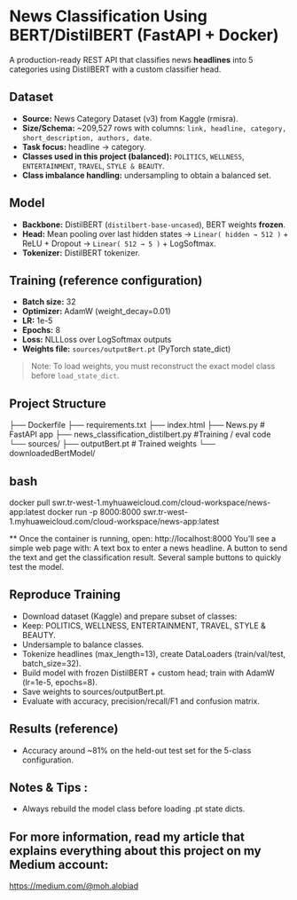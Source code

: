 # News Classification Using BERT/DistilBERT (FastAPI + Docker)

A production-ready REST API that classifies news **headlines** into 5 categories using  DistilBERT with a custom classifier head.

## Dataset
- **Source:** News Category Dataset (v3) from Kaggle (rmisra).
- **Size/Schema:** ~209,527 rows with columns: `link, headline, category, short_description, authors, date`.
- **Task focus:** headline → category.
- **Classes used in this project (balanced):** `POLITICS`, `WELLNESS`, `ENTERTAINMENT`, `TRAVEL`, `STYLE & BEAUTY`.
- **Class imbalance handling:** undersampling to obtain a balanced set.

## Model
- **Backbone:** DistilBERT (`distilbert-base-uncased`), BERT weights **frozen**.
- **Head:** Mean pooling over last hidden states → `Linear( hidden → 512 )` + ReLU + Dropout → `Linear( 512 → 5 )` + LogSoftmax.
- **Tokenizer:** DistilBERT tokenizer.

## Training (reference configuration)
- **Batch size:** 32  
- **Optimizer:** AdamW (weight_decay=0.01)  
- **LR:** 1e-5  
- **Epochs:** 8  
- **Loss:** NLLLoss over LogSoftmax outputs  
- **Weights file:** `sources/outputBert.pt` (PyTorch state_dict)

> Note: To load weights, you must reconstruct the exact model class before `load_state_dict`.

## Project Structure
├── Dockerfile
├── requirements.txt
├── index.html
├── News.py # FastAPI app
├── news_classification_distilbert.py #Training / eval code
└── sources/
       ├── outputBert.pt # Trained weights 
       └── downloadedBertModel/ 
## bash
docker pull swr.tr-west-1.myhuaweicloud.com/cloud-workspace/news-app:latest
docker run -p 8000:8000 swr.tr-west-1.myhuaweicloud.com/cloud-workspace/news-app:latest


** Once the container is running, open:
http://localhost:8000
You’ll see a simple web page with:
A text box to enter a news headline.
A button to send the text and get the classification result.
Several sample buttons to quickly test the model.

## Reproduce Training
- Download dataset (Kaggle) and prepare subset of classes:
- Keep: POLITICS, WELLNESS, ENTERTAINMENT, TRAVEL, STYLE & BEAUTY.
- Undersample to balance classes.
- Tokenize headlines (max_length=13), create DataLoaders (train/val/test, batch_size=32).
- Build model with frozen DistilBERT + custom head; train with AdamW (lr=1e-5, epochs=8).
- Save weights to sources/outputBert.pt.
- Evaluate with accuracy, precision/recall/F1 and confusion matrix.

## Results (reference)
- Accuracy around ~81% on the held-out test set for the 5-class configuration.
  
## Notes & Tips :
- Always rebuild the model class before loading .pt state dicts.

## For more information, read my article that explains everything about this project on my Medium account:
https://medium.com/@moh.alobiad
